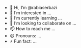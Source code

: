 - 👋 Hi, I’m @rabiaserbazi
- 👀 I’m interested in ...
- 🌱 I’m currently learning ...
- 💞️ I’m looking to collaborate on ...
- 📫 How to reach me ...
- 😄 Pronouns: ...
- ⚡ Fun fact: ...

<!---
rabiaserbazi/rabiaserbazi is a ✨ special ✨ repository because its `README.md` (this file) appears on your GitHub profile.
You can click the Preview link to take a look at your changes.
--->
